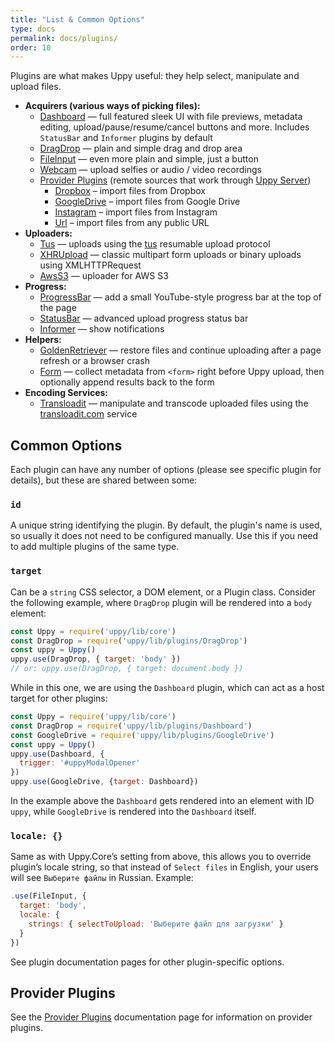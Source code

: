 ```yaml
---
title: "List & Common Options"
type: docs
permalink: docs/plugins/
order: 10
---
```


Plugins are what makes Uppy useful: they help select, manipulate and upload files.

- **Acquirers (various ways of picking files):**
  - [Dashboard](/docs/dashboard) — full featured sleek UI with file previews, metadata editing, upload/pause/resume/cancel buttons and more. Includes `StatusBar` and `Informer` plugins by default
  - [DragDrop](/docs/dragdrop) — plain and simple drag and drop area
  - [FileInput](/docs/fileinput) — even more plain and simple, just a button
  - [Webcam](/docs/webcam) — upload selfies or audio / video recordings
  - [Provider Plugins](/docs/providers) (remote sources that work through [Uppy Server](/docs/uppy-server/))
    - [Dropbox](/docs/dropbox) – import files from Dropbox
    - [GoogleDrive](/docs/google-drive) – import files from Google Drive
    - [Instagram](/docs/instagram) – import files from Instagram
    - [Url](/docs/url) – import files from any public URL
- **Uploaders:**
  - [Tus](/docs/tus) — uploads using the [tus](https://tus.io) resumable upload protocol
  - [XHRUpload](/docs/xhrupload) — classic multipart form uploads or binary uploads using XMLHTTPRequest
  - [AwsS3](/docs/aws-s3) — uploader for AWS S3
- **Progress:**
  - [ProgressBar](/docs/progressbar) — add a small YouTube-style progress bar at the top of the page
  - [StatusBar](/docs/statusbar) — advanced upload progress status bar
  - [Informer](/docs/informer) — show notifications
- **Helpers:**
  - [GoldenRetriever](/docs/golden-retriever) — restore files and continue uploading after a page refresh or a browser crash
  - [Form](/docs/form) — collect metadata from `<form>` right before Uppy upload, then optionally append results back to the form
- **Encoding Services:**
  - [Transloadit](/docs/transloadit) — manipulate and transcode uploaded files using the [transloadit.com](https://transloadit.com) service

## Common Options

Each plugin can have any number of options (please see specific plugin for details), but these are shared between some:

### `id`

A unique string identifying the plugin. By default, the plugin's name is used, so usually it does not need to be configured manually. Use this if you need to add multiple plugins of the same type.

### `target`

Can be a `string` CSS selector, a DOM element, or a Plugin class. Consider the following example, where `DragDrop` plugin will be rendered into a `body` element:

```js
const Uppy = require('uppy/lib/core')
const DragDrop = require('uppy/lib/plugins/DragDrop')
const uppy = Uppy()
uppy.use(DragDrop, { target: 'body' })
// or: uppy.use(DragDrop, { target: document.body })
```

While in this one, we are using the `Dashboard` plugin, which can act as a host target for other plugins:

```js
const Uppy = require('uppy/lib/core')
const DragDrop = require('uppy/lib/plugins/Dashboard')
const GoogleDrive = require('uppy/lib/plugins/GoogleDrive')
const uppy = Uppy()
uppy.use(Dashboard, {
  trigger: '#uppyModalOpener'
})
uppy.use(GoogleDrive, {target: Dashboard})
```

In the example above the `Dashboard` gets rendered into an element with ID `uppy`, while `GoogleDrive` is rendered into the `Dashboard` itself.

### `locale: {}`

Same as with Uppy.Core’s setting from above, this allows you to override plugin’s locale string, so that instead of `Select files` in English, your users will see `Выберите файлы` in Russian. Example:

```js
.use(FileInput, {
  target: 'body',
  locale: {
    strings: { selectToUpload: 'Выберите файл для загрузки' }
  }
})
```

See plugin documentation pages for other plugin-specific options.

## Provider Plugins

See the [Provider Plugins](/docs/providers) documentation page for information on provider plugins.
